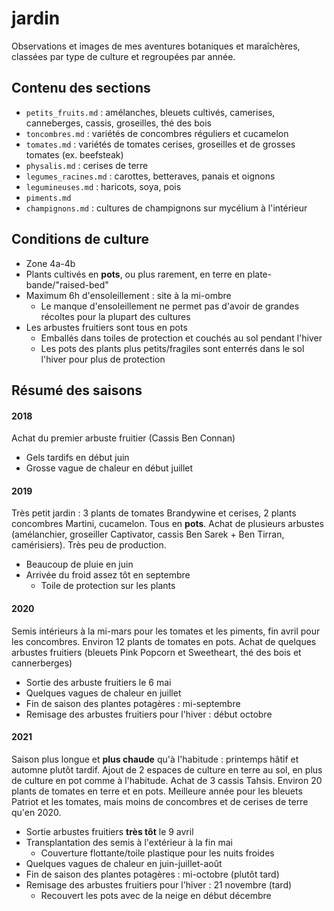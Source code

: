 # jardin

Observations et images de mes aventures botaniques et maraîchères, classées par type de culture et regroupées par année.

## Contenu des sections

* `petits_fruits.md` : amélanches, bleuets cultivés, camerises, canneberges, cassis, groseilles, thé des bois 
* `toncombres.md` : variétés de concombres réguliers et cucamelon
* `tomates.md` : variétés de tomates cerises, groseilles et de grosses tomates (ex. beefsteak)
* `physalis.md` : cerises de terre
* `legumes_racines.md` : carottes, betteraves, panais et oignons
* `legumineuses.md` : haricots, soya, pois
* `piments.md`
* `champignons.md` : cultures de champignons sur mycélium à l'intérieur


## Conditions de culture
* Zone 4a-4b
* Plants cultivés en **pots**, ou plus rarement, en terre en plate-bande/"raised-bed"
* Maximum 6h d'ensoleillement : site à la mi-ombre
  + Le manque d'ensoleillement ne permet pas d'avoir de grandes récoltes pour la plupart des cultures
* Les arbustes fruitiers sont tous en pots
  + Emballés dans toiles de protection et couchés au sol pendant l'hiver
  + Les pots des plants plus petits/fragiles sont enterrés dans le sol l'hiver pour plus de protection

## Résumé des saisons

#### 2018
Achat du premier arbuste fruitier (Cassis Ben Connan)

* Gels tardifs en début juin
* Grosse vague de chaleur en début juillet

#### 2019
Très petit jardin : 3 plants de tomates Brandywine et cerises, 2 plants concombres Martini, cucamelon. Tous en **pots**. Achat de plusieurs arbustes (amélanchier, groseiller Captivator, cassis Ben Sarek + Ben Tirran, camérisiers).
Très peu de production.

* Beaucoup de pluie en juin
* Arrivée du froid assez tôt en septembre
  + Toile de protection sur les plants


#### 2020 
Semis intérieurs à la mi-mars pour les tomates et les piments, fin avril pour les concombres.
Environ 12 plants de tomates en pots. 
Achat de quelques arbustes fruitiers (bleuets Pink Popcorn et Sweetheart, thé des bois et cannerberges)

* Sortie des arbuste fruitiers le 6 mai
* Quelques vagues de chaleur en juillet
* Fin de saison des plantes potagères : mi-septembre
* Remisage des arbustes fruitiers pour l'hiver : début octobre


#### 2021

Saison plus longue et **plus chaude** qu'à l'habitude : printemps hâtif et automne plutôt tardif.
Ajout de 2 espaces de culture en terre au sol, en plus de culture en pot comme à l'habitude.
Achat de 3 cassis Tahsis.
Environ 20 plants de tomates en terre et en pots. Meilleure année pour les bleuets Patriot et les tomates, mais moins de concombres et de cerises de terre qu'en 2020.

* Sortie arbustes fruitiers **très tôt** le 9 avril
* Transplantation des semis à l'extérieur à la fin mai
  + Couverture flottante/toile plastique pour les nuits froides
* Quelques vagues de chaleur en juin-juillet-août
* Fin de saison des plantes potagères : mi-octobre (plutôt tard)
* Remisage des arbustes fruitiers pour l'hiver : 21 novembre (tard)
  + Recouvert les pots avec de la neige en début décembre
 
